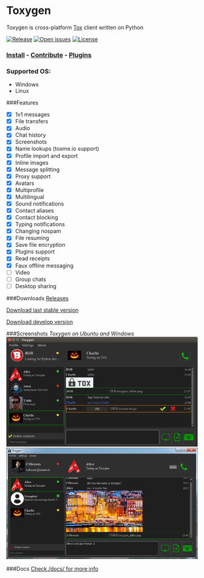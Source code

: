 # Toxygen 
Toxygen is cross-platform [Tox](https://tox.chat/) client written on Python

[![Release](https://img.shields.io/github/release/xveduk/toxygen.svg?style=flat)](https://github.com/xveduk/toxygen/releases/latest)
[![Open issues](https://img.shields.io/github/issues/xveduk/toxygen.svg?style=flat)](https://github.com/xveduk/toxygen/issues)
[![License](https://img.shields.io/badge/license-GPLv3-blue.svg?style=flat)](https://raw.githubusercontent.com/xveduk/toxygen/master/LICENSE.md)

### [Install](/docs/install.md) - [Contribute](/docs/contributing.md) - [Plugins](/docs/plugins.md)

### Supported OS:
- Windows
- Linux

###Features
- [x] 1v1 messages
- [x] File transfers
- [x] Audio
- [x] Chat history
- [x] Screenshots
- [x] Name lookups (toxme.io support)
- [x] Profile import and export
- [x] Inline images
- [x] Message splitting
- [x] Proxy support
- [x] Avatars
- [x] Multiprofile
- [x] Multilingual
- [x] Sound notifications
- [x] Contact aliases
- [x] Contact blocking
- [x] Typing notifications
- [x] Changing nospam
- [x] File resuming
- [x] Save file encryption
- [x] Plugins support
- [x] Read receipts
- [x] Faux offline messaging
- [ ] Video
- [ ] Group chats
- [ ] Desktop sharing

###Downloads
[Releases](https://github.com/xveduk/toxygen/releases)

[Download last stable version](https://github.com/xveduk/toxygen/archive/master.zip)

[Download develop version](https://github.com/xveduk/toxygen/archive/develop.zip)

###Screenshots
*Toxygen on Ubuntu and Windows*
![Ubuntu](/docs/ubuntu.png)
![Windows](/docs/windows.png)


###Docs
[Check /docs/ for more info](/docs/)

